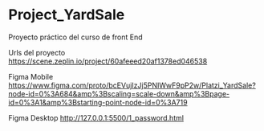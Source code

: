 # Project_YardSale
Proyecto práctico del curso de front End

Urls del proyecto
https://scene.zeplin.io/project/60afeeed20af1378ed046538

Figma Mobile
https://www.figma.com/proto/bcEVujIzJj5PNIWwF9pP2w/Platzi_YardSale?node-id=0%3A684&amp%3Bscaling=scale-down&amp%3Bpage-id=0%3A1&amp%3Bstarting-point-node-id=0%3A719

Figma Desktop
http://127.0.0.1:5500/1_password.html
